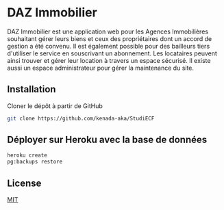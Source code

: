 
# DAZ Immobilier

DAZ Immobilier est une application web pour les Agences Immobilières souhaitant gérer leurs biens et ceux des propriétaires dont un accord de gestion a été convenu. Il est également possible pour des bailleurs tiers d'utiliser le service en souscrivant un abonnement. Les locataires peuvent ainsi trouver et gérer leur location à travers un espace sécurisé. Il existe aussi un espace administrateur pour gérer la maintenance du site.

## Installation

Cloner le dépôt à partir de GitHub

```bash
git clone https://github.com/kenada-aka/StudiECF
```

## Déployer sur Heroku avec la base de données

```bash
heroku create
pg:backups restore
```

## License

[MIT](https://choosealicense.com/licenses/mit/)
